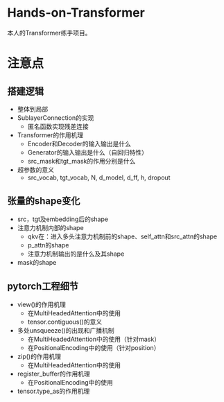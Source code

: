 # Hands-on-Transformer
本人的Transformer练手项目。

# 注意点

## 搭建逻辑
+ 整体到局部
+ SublayerConnection的实现
    + 匿名函数实现残差连接
+ Transformer的作用机理
    + Encoder和Decoder的输入输出是什么
    + Generator的输入输出是什么（自回归特性）
    + src_mask和tgt_mask的作用分别是什么
+ 超参数的意义
    +  src_vocab, tgt_vocab, N, d_model, d_ff, h, dropout

## 张量的shape变化
+ src，tgt及embedding后的shape
+ 注意力机制内部的shape
    + qkv在：进入多头注意力机制前的shape、self_attn和src_attn的shape
    + p_attn的shape
    + 注意力机制输出的是什么及其shape
+ mask的shape

## pytorch工程细节
+ view()的作用机理
    + 在MultiHeadedAttention中的使用
    + tensor.contiguous()的意义
+ 多处unsqueeze()的出现和广播机制
    + 在MultiHeadedAttention中的使用（针对mask）
    + 在PositionalEncoding中的使用（针对position）
+ zip()的作用机理
    + 在MultiHeadedAttention中的使用
+ register_buffer的作用机理
    + 在PositionalEncoding中的使用
+ tensor.type_as的作用机理
